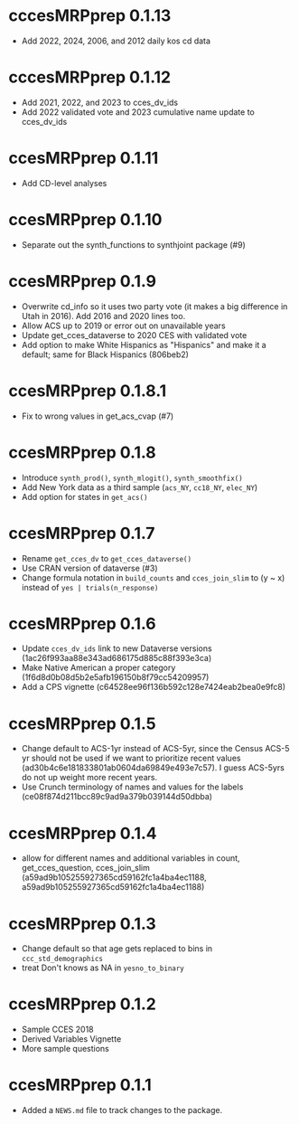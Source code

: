 # cccesMRPprep 0.1.13

* Add 2022, 2024, 2006, and 2012 daily kos cd data

# cccesMRPprep 0.1.12

* Add 2021, 2022, and 2023 to cces_dv_ids
* Add 2022 validated vote and 2023 cumulative name update to cces_dv_ids

# ccesMRPprep 0.1.11

* Add CD-level analyses

# ccesMRPprep 0.1.10

* Separate out the synth_functions to synthjoint package (#9)

# ccesMRPprep 0.1.9

* Overwrite cd_info so it uses two party vote (it makes a big difference in Utah in 2016). Add 2016 and 2020 lines too.
* Allow ACS up to 2019 or error out on unavailable years
* Update get_cces_dataverse to 2020 CES with validated vote
* Add option to make White Hispanics as "Hispanics" and make it a default; same for Black Hispanics (806beb2)

# ccesMRPprep 0.1.8.1

* Fix to wrong values in get_acs_cvap (#7)

# ccesMRPprep 0.1.8

* Introduce `synth_prod()`, `synth_mlogit()`, `synth_smoothfix()`
* Add New York data as a third sample (`acs_NY`, `cc18_NY`, `elec_NY`)
* Add option for states in `get_acs()`

# ccesMRPprep 0.1.7

* Rename `get_cces_dv` to  `get_cces_dataverse()`
* Use CRAN version of dataverse (#3)
* Change formula notation in `build_counts` and `cces_join_slim` to (y ~ x) instead of `yes | trials(n_response)`

# ccesMRPprep 0.1.6

* Update `cces_dv_ids` link to new Dataverse versions (1ac26f993aa88e343ad686175d885c88f393e3ca)
* Make Native American a proper category (1f6d8d0b08d5b2e5afb196150b8f79cc54209957)
* Add a CPS vignette (c64528ee96f136b592c128e7424eab2bea0e9fc8)

# ccesMRPprep 0.1.5

* Change default to ACS-1yr instead of ACS-5yr, since the Census ACS-5 yr should not be used if we want to prioritize recent values (ad30b4c6e181833801ab0604da69849e493e7c57). I guess ACS-5yrs do not up weight more recent years. 
* Use Crunch terminology of names and values for the labels (ce08f874d211bcc89c9ad9a379b039144d50dbba)

# ccesMRPprep 0.1.4

* allow for different names and additional variables in count, get_cces_question, cces_join_slim (a59ad9b105255927365cd59162fc1a4ba4ec1188, a59ad9b105255927365cd59162fc1a4ba4ec1188)

# ccesMRPprep 0.1.3

* Change default so that age gets replaced to bins in `ccc_std_demographics` 
* treat Don't knows as NA in `yesno_to_binary`

# ccesMRPprep 0.1.2

* Sample CCES 2018
* Derived Variables Vignette
* More sample questions


# ccesMRPprep 0.1.1

* Added a `NEWS.md` file to track changes to the package.

